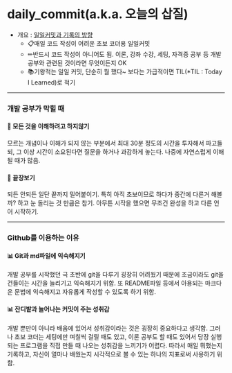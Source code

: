 # daily_commit(a.k.a. 오늘의 삽질)
- 개요 : [일일커밋과 기록의 방향](https://chooi9522.tistory.com/28)
  - 📋매일 코드 작성이 어려운 초보 코더용 일일커밋
  - ✏반드시 코드 작성이 아니어도 됨. 이론, 강좌 수강, 세팅, 자격증 공부 등 개발 공부와 관련된 것이라면 무엇이든지 OK
  - 📚기왕적는 일일 커밋, 단순히 뭘 했다~ 보다는 가급적이면 TIL(*TIL : Today I Learned)로 적기
---
### 개발 공부가 막힐 때
#### 🔆 모든 것을 이해하려고 하지않기
모르는 개념이나 이해가 되지 않는 부분에서 최대 30분 정도의 시간을 투자해서 파고들되, 그 이상 시간이 소요된다면 질문을 하거나 과감하게 놓는다. 나중에 자연스럽게 이해될 때가 많음.

#### 🔆 끝장보기
되든 안되든 일단 끝까지 밀어붙이기. 특히 아직 초보이므로 하다가 중간에 다른거 해볼까? 하고 눈 돌리는 것 만큼은 참기. 아무튼 시작을 했으면 무조건 완성을 하고 다른 언어 시작하기.

---

### Github를 이용하는 이유
#### 📊 Git과 md파일에 익숙해지기
개발 공부를 시작했던 극 초반에 git을 다루기 굉장히 어려웠기 때문에 조금이라도 git을 건들이는 시간을 늘리기고 익숙해지기 위함. 또 README파일 등에서 아용되는 마크다운 문법에 익숙해지고 자유롭게 작성할 수 있도록 하기 위함.


#### 📊 잔디밭과 늘어나는 커밋이 주는 성취감
개발 뿐만이 아니라 배움에 있어서 성취감이라는 것은 굉장히 중요하다고 생각함. 그러나 초보 코더는 세팅에만 며칠씩 걸릴 때도 있고, 이론 공부도 할 때도 있어서 당장 실행되는 프로그램을 직접 만들 때 나오는 성취감을 느끼기가 어렵다. 따라서 매일 뭐했는지 기록하고, 자신이 얼마나 배웠는지 시각적으로 볼 수 있는 하나의 지표로써 사용하기 위함.
